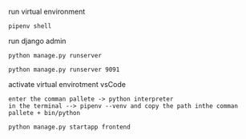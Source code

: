 run virtual environment
```
pipenv shell
```
run django admin
```
python manage.py runserver

python manage.py runserver 9091
```
activate virtual envirotment vsCode
```
enter the comman pallete -> python interpreter
in the terminal --> pipenv --venv and copy the path inthe comman pallete + bin/python
```
```
python manage.py startapp frontend
```
